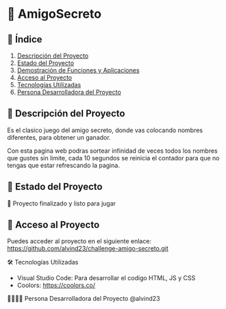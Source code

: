 # 📌 AmigoSecreto

## 📖 Índice
1. [Descripción del Proyecto](#-descripción-del-proyecto)
2. [Estado del Proyecto](#-estado-del-proyecto)
3. [Demostración de Funciones y Aplicaciones](#-demostración-de-funciones-y-aplicaciones)
4. [Acceso al Proyecto](#-acceso-al-proyecto)
5. [Tecnologías Utilizadas](#-tecnologías-utilizadas)
6. [Persona Desarrolladora del Proyecto](#-persona-desarrolladora-del-proyecto)

## 📝 Descripción del Proyecto
Es el clasico juego del amigo secreto, donde vas colocando nombres diferentes, para obtener un ganador.

Con esta pagina web podras sortear infinidad de veces todos los nombres que gustes sin limite, cada 10 segundos se reinicia el contador para que no tengas que estar refrescando la pagina.

## 🚀 Estado del Proyecto
📌 Proyecto finalizado y listo para jugar

## 🔗 Acceso al Proyecto
Puedes acceder al proyecto en el siguiente enlace: https://github.com/alvind23/challenge-amigo-secreto.git

🛠 Tecnologías Utilizadas
- Visual Studio Code: Para desarrollar el codigo HTML, JS y CSS
- Coolors: https://coolors.co/

👨‍💻👩‍💻 Persona Desarrolladora del Proyecto
@alvind23

